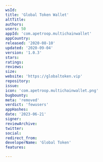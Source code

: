 ```yaml
---
wsId: 
title: 'Global Token Wallet'
altTitle: 
authors: 
users: 50
appId: 'com.apetroop.multichainwallet'
appCountry: 
released: '2020-08-10'
updated: '2020-09-04'
version: '1.0.3'
stars: 
ratings: 
reviews: 
size: 
website: 'https://globaltoken.vip'
repository: 
issue: 
icon: 'com.apetroop.multichainwallet.png'
bugbounty: 
meta: 'removed'
verdict: 'fewusers'
appHashes: 
date: '2023-06-21'
signer: 
reviewArchive: 
twitter: 
social: 
redirect_from: 
developerName: 'Global Token'
features: 

---
```


